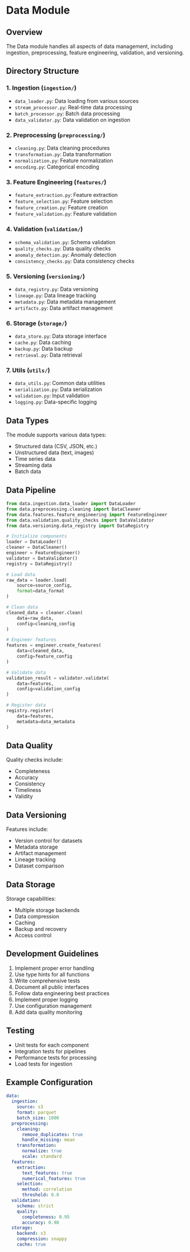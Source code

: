 # Data Module

## Overview
The Data module handles all aspects of data management, including ingestion, preprocessing, feature engineering, validation, and versioning.

## Directory Structure

### 1. Ingestion (`ingestion/`)
- `data_loader.py`: Data loading from various sources
- `stream_processor.py`: Real-time data processing
- `batch_processor.py`: Batch data processing
- `data_validator.py`: Data validation on ingestion

### 2. Preprocessing (`preprocessing/`)
- `cleaning.py`: Data cleaning procedures
- `transformation.py`: Data transformation
- `normalization.py`: Feature normalization
- `encoding.py`: Categorical encoding

### 3. Feature Engineering (`features/`)
- `feature_extraction.py`: Feature extraction
- `feature_selection.py`: Feature selection
- `feature_creation.py`: Feature creation
- `feature_validation.py`: Feature validation

### 4. Validation (`validation/`)
- `schema_validation.py`: Schema validation
- `quality_checks.py`: Data quality checks
- `anomaly_detection.py`: Anomaly detection
- `consistency_checks.py`: Data consistency checks

### 5. Versioning (`versioning/`)
- `data_registry.py`: Data versioning
- `lineage.py`: Data lineage tracking
- `metadata.py`: Data metadata management
- `artifacts.py`: Data artifact management

### 6. Storage (`storage/`)
- `data_store.py`: Data storage interface
- `cache.py`: Data caching
- `backup.py`: Data backup
- `retrieval.py`: Data retrieval

### 7. Utils (`utils/`)
- `data_utils.py`: Common data utilities
- `serialization.py`: Data serialization
- `validation.py`: Input validation
- `logging.py`: Data-specific logging

## Data Types
The module supports various data types:
- Structured data (CSV, JSON, etc.)
- Unstructured data (text, images)
- Time series data
- Streaming data
- Batch data

## Data Pipeline
```python
from data.ingestion.data_loader import DataLoader
from data.preprocessing.cleaning import DataCleaner
from data.features.feature_engineering import FeatureEngineer
from data.validation.quality_checks import DataValidator
from data.versioning.data_registry import DataRegistry

# Initialize components
loader = DataLoader()
cleaner = DataCleaner()
engineer = FeatureEngineer()
validator = DataValidator()
registry = DataRegistry()

# Load data
raw_data = loader.load(
    source=source_config,
    format=data_format
)

# Clean data
cleaned_data = cleaner.clean(
    data=raw_data,
    config=cleaning_config
)

# Engineer features
features = engineer.create_features(
    data=cleaned_data,
    config=feature_config
)

# Validate data
validation_result = validator.validate(
    data=features,
    config=validation_config
)

# Register data
registry.register(
    data=features,
    metadata=data_metadata
)
```

## Data Quality
Quality checks include:
- Completeness
- Accuracy
- Consistency
- Timeliness
- Validity

## Data Versioning
Features include:
- Version control for datasets
- Metadata storage
- Artifact management
- Lineage tracking
- Dataset comparison

## Data Storage
Storage capabilities:
- Multiple storage backends
- Data compression
- Caching
- Backup and recovery
- Access control

## Development Guidelines
1. Implement proper error handling
2. Use type hints for all functions
3. Write comprehensive tests
4. Document all public interfaces
5. Follow data engineering best practices
6. Implement proper logging
7. Use configuration management
8. Add data quality monitoring

## Testing
- Unit tests for each component
- Integration tests for pipelines
- Performance tests for processing
- Load tests for ingestion

## Example Configuration
```yaml
data:
  ingestion:
    source: s3
    format: parquet
    batch_size: 1000
  preprocessing:
    cleaning:
      remove_duplicates: true
      handle_missing: mean
    transformation:
      normalize: true
      scale: standard
  features:
    extraction:
      text_features: true
      numerical_features: true
    selection:
      method: correlation
      threshold: 0.8
  validation:
    schema: strict
    quality:
      completeness: 0.95
      accuracy: 0.98
  storage:
    backend: s3
    compression: snappy
    cache: true
``` 